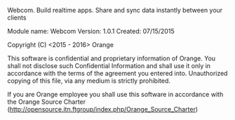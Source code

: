 Webcom. Build realtime apps. Share and sync data instantly between your clients

Module name: Webcom
Version:     1.0.1
Created:     07/15/2015

Copyright (C) <2015 - 2016> Orange

This software is confidential and proprietary information of Orange.
You shall not disclose such Confidential Information and shall use it only in
accordance with the terms of the agreement you entered into.
Unauthorized copying of this file, via any medium is strictly prohibited.

If you are Orange employee you shall use this software in accordance with
the Orange Source Charter (http://opensource.itn.ftgroup/index.php/Orange_Source_Charter)